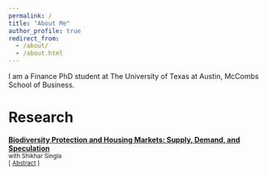 ```yaml
---
permalink: /
title: "About Me"
author_profile: true
redirect_from: 
  - /about/
  - /about.html
---
```


I am a Finance PhD student at The University of Texas at Austin, McCombs School of Business.


Research
======
**[Biodiversity Protection and Housing Markets: Supply, Demand, and Speculation](https://papers.ssrn.com/sol3/papers.cfm?abstract_id=5241282)** \
<small>with Shikhar Singla</small>\
<small>[ <a href="#/" onclick="visib('bdh')">Abstract</a> ]</small>
<div id="capital" style="display: none; text-align: justify; line-height: 1.2" ><small>
We construct a county-level measure of exposure to potential conservation efforts using machine learning–based habitat suitability models. Exploiting the 30-by-30 initiative as a plausibly exogenous shock, we find that a one standard deviation increase in  regulatory risk raises house prices by 0.6%. Effects are weaker in counties reliant on nature-based industries but stronger in land-abundant counties where supply is more elastic and demand for nature amenities is high. We find evidence that the price increase is magnified by speculation. Our results suggest that while conservation efforts satisfy demand for nature, they also pose trade-offs for local economic growth and housing affordability, with speculation amplifying these effects.
</small><br><br/></div>


